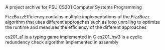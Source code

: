 A project archive for PSU CS201 Computer Systems Programming

FizzBuzzEfficiency contains multiple implementations of the FizzBuzz algorithm that uses different approaches such as loop unrolling
to optimize the runtime and measures the efficiency of the different approaches

cs201_a1 is a typing game implemented in C
cs201_hw3 is a cyclic redundency check algorithm implemented in assembly
